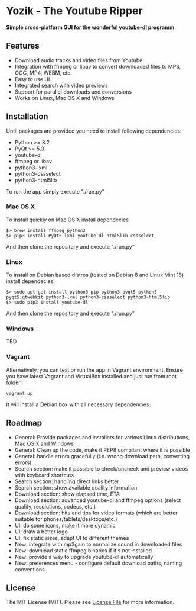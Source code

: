 # Yozik - The Youtube Ripper

**Simple cross-platform GUI for the wonderful [youtube-dl](https://github.com/rg3/youtube-dl) programm**


## Features

* Download audio tracks and video files from Youtube
* Integration with ffmpeg or libav to convert downloaded files to MP3, OGG, MP4, WEBM, etc.
* Easy to use UI
* Integrated search with video previews
* Support for parallel downloads and conversions
* Works on Linux, Mac OS X and Windows

## Installation
Until packages are provided you need to install following dependencies:
* Python >= 3.2
* PyQt >= 5.3
* youtube-dl
* ffmpeg or libav
* python3-lxml
* python3-cssselect
* python3-html5lib

To run the app simply execute "./run.py"

### Mac OS X
To install quickly on Mac OS X install dependecies

    $> brew install ffmpeg python3
    $> pip3 install PyQt5 lxml youtube-dl html5lib cssselect

And then clone the repository and execute "./run.py"

### Linux
To install on Debian based distros (tested on Debian 8 and Linux Mint 18) install dependecies:

    $> sudo apt-get install python3-pip python3-pyqt5 python3-pyqt5.qtwebkit python3-lxml python3-cssselect python3-html5lib
    $> sudo pip3 install youtube-dl

And then clone the repository and execute "./run.py"

### Windows
TBD

### Vagrant
Alternatively, you can test or run the app in Vagrant environment. Ensure you have latest Vagrant and VirtualBox installed and just run from root folder:

    vagrant up

It will install a Debian box with all necessary dependencies.


## Roadmap
* General: Provide packages and installers for various Linux distributions, Mac OS X and Windows
* General: Clean up the code, make it PEP8 compliant where it is possible
* General: handle errors gracefully (i.e. wrong download path, converting errors)
* Search section: make it possible to check/uncheck and preview videos with keyboard shortcuts
* Search section: handling direct links better
* Search section: show available quality information
* Download section: show elapsed time, ETA
* Download section: advanced youtube-dl and ffmpeg options (select quality, resolutions, codecs, etc.)
* Download section: hits and tips for video formats (which are better suitable for phones/tablets/desktops/etc.)
* UI: do some icons, make it more dynamic
* UI: draw a better logo
* UI: fix static sizes, adapt UI to different themes
* New: integrate with mp3gain to normalize sound in downloaded files
* New: download static ffmpeg binaries if it's not installed
* New: provide a way to upgrade youtube-dl automatically
* New: preferences menu - configure default download paths, naming conventions

## License

The MIT License (MIT). Please see [License File](LICENSE.txt) for more information.